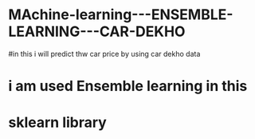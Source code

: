 # MAchine-learning---ENSEMBLE-LEARNING---CAR-DEKHO
#in this i will predict thw car price by using car dekho data
# i am used Ensemble learning in this
# sklearn library 
